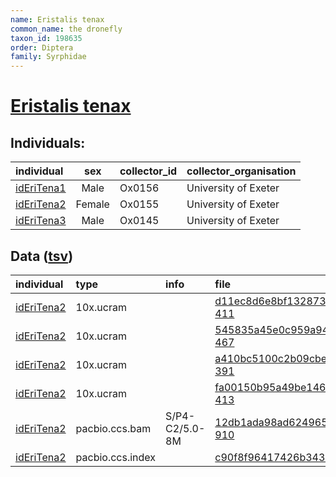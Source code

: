 ```yaml
---
name: Eristalis tenax
common_name: the dronefly
taxon_id: 198635
order: Diptera
family: Syrphidae
---
```


# [Eristalis tenax](https://www.ebi.ac.uk/ena/data/taxonomy/v1/taxon/tax-id/198635)

## Individuals:

| individual | sex | collector_id | collector_organisation |
| :--------- | :-: | :----------- | :--------------------- |
| [idEriTena1](idEriTena1.md) | Male | Ox0156 | University of Exeter |
| [idEriTena2](idEriTena2.md) | Female | Ox0155 | University of Exeter |
| [idEriTena3](idEriTena3.md) | Male | Ox0145 | University of Exeter |

## Data ([tsv](Eristalis_tenax_data.tsv))

| individual | type | info | file |
| :--------- | :--- | :--- | :--- |
| [idEriTena2](idEriTena2.md) | 10x.ucram |  | [d11ec8d6e8bf1328735210681a70a657-411](https://darwin.cog.sanger.ac.uk/insects/Eristalis_tenax/idEriTena2/genomic_data/10x/33317_6%231.cram) |
| [idEriTena2](idEriTena2.md) | 10x.ucram |  | [545835a45e0c959a9417c7554e77425c-467](https://darwin.cog.sanger.ac.uk/insects/Eristalis_tenax/idEriTena2/genomic_data/10x/33317_6%232.cram) |
| [idEriTena2](idEriTena2.md) | 10x.ucram |  | [a410bc5100c2b09cbee087ee0fa41b15-391](https://darwin.cog.sanger.ac.uk/insects/Eristalis_tenax/idEriTena2/genomic_data/10x/33317_6%233.cram) |
| [idEriTena2](idEriTena2.md) | 10x.ucram |  | [fa00150b95a49be1468655c91c744d3e-413](https://darwin.cog.sanger.ac.uk/insects/Eristalis_tenax/idEriTena2/genomic_data/10x/33317_6%234.cram) |
| [idEriTena2](idEriTena2.md) | pacbio.ccs.bam | S/P4-C2/5.0-8M | [12db1ada98ad6249651f3b88267865d9-910](https://darwin.cog.sanger.ac.uk/insects/Eristalis_tenax/idEriTena2/genomic_data/pacbio/m64097_200203_134300.ccs.bam) |
| [idEriTena2](idEriTena2.md) | pacbio.ccs.index |  | [c90f8f96417426b3431186b8acff65a7-2](https://darwin.cog.sanger.ac.uk/insects/Eristalis_tenax/idEriTena2/genomic_data/pacbio/m64097_200203_134300.ccs.bam.pbi) |
